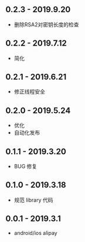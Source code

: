 ## 0.2.3 - 2019.9.20

* 删除RSA2对密钥长度的检查

## 0.2.2 - 2019.7.12

* 简化

## 0.2.1 - 2019.6.21

* 修正线程安全

## 0.2.0 - 2019.5.24

* 优化
* 自动化发布

## 0.1.1 - 2019.3.20

* BUG 修复

## 0.1.0 - 2019.3.18

* 规范 library 代码

## 0.0.1 - 2019.3.1

* android/ios alipay
